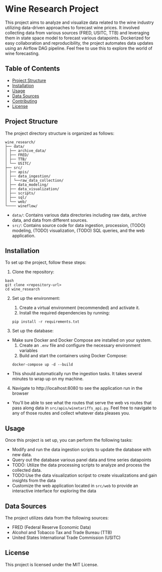 # Wine Research Project

This project aims to analyze and visualize data related to the wine industry utilizing data-driven approaches to forecast wine prices. It involved collecting data from various sources (FRED, USITC, TTB) and leveraging them in state space model to forecast various datapoints. Dockerized for easy collaboration and reproducibility, the project automates data updates using an Airflow DAG pipeline. Feel free to use this to explore the world of wine forecasting.

## Table of Contents

- [Project Structure](#project-structure)
- [Installation](#installation)
- [Usage](#usage)
- [Data Sources](#data-sources)
- [Contributing](#contributing)
- [License](#license)

## Project Structure

The project directory structure is organized as follows:
```
wine_research/
├── data/
│ ├── archive_data/
│ ├── FRED/
│ ├── TTB/
│ └── USITC/
├── src/
│ ├── apis/
│ ├── data_ingestion/
│ │ └──raw_data_collection/
│ ├── data_modeling/
│ ├── data_visualization/
│ ├── scripts/
│ ├── sql/
│ └── web/
└──── wineflow/
```

- `data/`: Contains various data directories including raw data, archive data, and data from different sources.
- `src/`: Contains source code for data ingestion, procession, (TODO) modeling, (TODO) visualization, (TODO) SQL queries, and the web application.

## Installation

To set up the project, follow these steps:

1. Clone the repository:
```
bash
git clone <repository-url>
cd wine_research
```

2. Set up the environment:
    1. Create a virtual environment (recommended) and activate it.
    2. Install the required dependencies by running:
    ```
    pip install -r requirements.txt
    ```

3. Set up the database:
* Make sure Docker and Docker Compose are installed on your system.
    1. Create an `.env` file and configure the necessary environment variables
    2. Build and start the containers using Docker Compose:
    ```
    docker-compose up -d --build
    ```
* This should automatically run the ingestion tasks. It takes several minutes to wrap up on my machine.

4. Navigate to http://localhost:8080 to see the application run in the browser
* You'll be able to see what the routes that serve the web vs routes that pass along data in `src/apis/winetariffs_api.py`. Feel free to navigate to any of those routes and collect whatever data pleases you.

## Usage

Once this project is set up, you can perform the following tasks:
* Modify and run the data ingestion scripts to update the database with new data.
* Query out the database various panel data and time series datapoints
* TODO: Utilize the data processing scripts to analyze and process the collected data.
* TODO:Use the data visualization scripst to create visualizations and gain insights from the data
* Customize the web application located in `src/web` to provide an interactive interface for exploring the data


## Data Sources

The project utilizes data from the following sources:
* FRED (Federal Reserve Economic Data)
* Alcohol and Tobacco Tax and Trade Bureau (TTB)
* United States International Trade Commission (USITC)


## License

This project is licensed under the MIT License.
